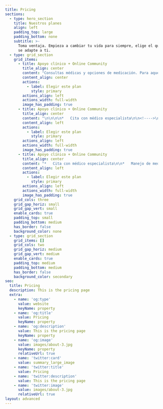 ```yaml
---
title: Pricing
sections:
  - type: hero_section
    title: Nuestros planes
    align: left
    padding_top: large
    padding_bottom: none
    subtitle: >-
      Toma ventaja. Empieza a cambiar tu vida para siempre, elige el que mejor
      se adapte a ti.
  - type: grid_section
    grid_items:
      - title: Apoyo clínico + Online Community
        title_align: center
        content: "Consultas médicas y opciones de medicación. Para aquellos interesados ​​en opciones de medicamentos recetados para cambiar su forma de beber.\n\n*   Cita con médico especialista\n\n*   Manejo de medicamentos\n\n*   Acceso a Wake University\n\n*   Introducción a mindfulness\n\n    Pago mensual: $2,000 mxn\_\n"
        content_align: center
        actions:
          - label: Elegir este plan
            style: primary
        actions_align: left
        actions_width: full-width
        image_has_padding: true
      - title: Apoyo clínico + Online Community
        title_align: center
        content: "\n\n\n\n*   Cita con médico especialista\n\n<!---->\n\n*   Manejo de medicamentos\n\n<!---->\n\n*   Acceso a Wake University\n\n<!---->\n\n*   Introducción a mindfulness\n\n    Pago mensual: $2,000 mxn\_\n"
        content_align: left
        actions:
          - label: Elegir este plan
            style: primary
        actions_align: left
        actions_width: full-width
        image_has_padding: true
      - title: Apoyo clínico + Online Community
        title_align: center
        content: "*   Cita con médico especialista\n\n*   Manejo de medicamentos\n\n*   Acceso a Wake University\n\n*   Introducción a mindfulness\n\n    Pago mensual: $2,000 mxn\_\n"
        content_align: left
        actions:
          - label: Elegir este plan
            style: primary
        actions_align: left
        actions_width: full-width
        image_has_padding: true
    grid_cols: three
    grid_gap_horiz: small
    grid_gap_vert: small
    enable_cards: true
    padding_top: small
    padding_bottom: medium
    has_border: false
    background_color: none
  - type: grid_section
    grid_items: []
    grid_cols: two
    grid_gap_horiz: medium
    grid_gap_vert: medium
    enable_cards: true
    padding_top: medium
    padding_bottom: medium
    has_border: false
    background_color: secondary
seo:
  title: Pricing
  description: This is the pricing page
  extra:
    - name: 'og:type'
      value: website
      keyName: property
    - name: 'og:title'
      value: Pricing
      keyName: property
    - name: 'og:description'
      value: This is the pricing page
      keyName: property
    - name: 'og:image'
      value: images/about-3.jpg
      keyName: property
      relativeUrl: true
    - name: 'twitter:card'
      value: summary_large_image
    - name: 'twitter:title'
      value: Pricing
    - name: 'twitter:description'
      value: This is the pricing page
    - name: 'twitter:image'
      value: images/about-3.jpg
      relativeUrl: true
layout: advanced
---
```

